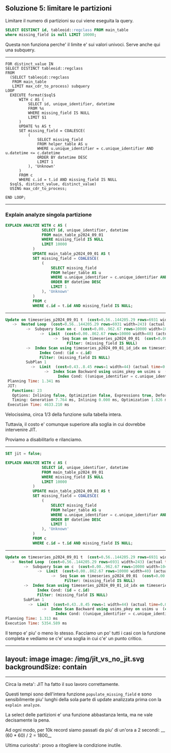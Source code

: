 
## Soluzione 5: limitare le partizioni

Limitare il numero di partizioni su cui viene eseguita la query.

```sql
SELECT DISTINCT id, tableoid::regclass FROM main_table 
where missing_field is null LIMIT 10000;
```

<v-click>

Questa non funziona perche' il limite e' sui valori univoci. Serve anche qui una subquery.
</v-click>

---


```sql{all|2-6|9-26}
FOR distinct_value IN
SELECT DISTINCT tableoid::regclass
FROM
  (SELECT tableoid::regclass
   FROM main_table
   LIMIT max_cdr_to_process) subquery 
LOOP 
  EXECUTE format($sql$
      WITH c AS (
          SELECT id, unique_identifier, datetime
          FROM %s
          WHERE missing_field IS NULL
          LIMIT $1
      )
      UPDATE %s AS t
      SET missing_field = COALESCE(
          (
              SELECT missing_field
              FROM helper_table AS u
              WHERE u.unique_identifier = c.unique_identifier AND u.datetime <= c.datetime
              ORDER BY datetime DESC
              LIMIT 1
          ), 'Unknown'
      )
      FROM c
      WHERE c.id = t.id AND missing_field IS NULL
  $sql$, distinct_value, distinct_value) 
  USING max_cdr_to_process;

END LOOP;
```

<style>
code {
  height: 100%;
}
.slidev-code-line-numbers {
      height: 100%;
}
.slidev-code{
      height: 100%;
}
</style>


---

### Explain analyze singola partizione

```sql
EXPLAIN ANALYZE WITH c AS (
                SELECT id, unique_identifier, datetime
                FROM main_table_p2024_09_01
                WHERE missing_field IS NULL
                LIMIT 10000
            )
            UPDATE main_table_p2024_09_01 AS t
            SET missing_field = COALESCE(
                (
                    SELECT missing_field
                    FROM helper_table AS u
                    WHERE u.unique_identifier = c.unique_identifier AND u.datetime <= c.datetime
                    ORDER BY datetime DESC
                    LIMIT 1
                ), 'Unknown'
            )
            FROM c
            WHERE c.id = t.id AND missing_field IS NULL;
```

--- 

```sql
Update on timeseries_p2024_09_01 t  (cost=0.56..144205.29 rows=6931 width=243) (actual time=4624.891..4624.894 rows=0 loops=1)
   ->  Nested Loop  (cost=0.56..144205.29 rows=6931 width=243) (actual time=37.199..2501.968 rows=10000 loops=1)
         ->  Subquery Scan on c  (cost=0.00..962.67 rows=10000 width=104) (actual time=36.177..58.421 rows=10000 loops=1)
               ->  Limit  (cost=0.00..862.67 rows=10000 width=40) (actual time=36.163..51.834 rows=10000 loops=1)
                     ->  Seq Scan on timeseries_p2024_09_01  (cost=0.00..2630111.88 rows=30488073 width=40) (actual time=0.336..14.819 rows=10000 loops=1)
                           Filter: (missing_field IS NULL)
         ->  Index Scan using timeseries_p2024_09_01_id_idx on timeseries_p2024_09_01 t  (cost=0.56..8.46 rows=1 width=147) (actual time=0.213..0.214 rows=1 loops=10000)
               Index Cond: (id = c.id)
               Filter: (missing_field IS NULL)
         SubPlan 1
           ->  Limit  (cost=0.43..8.45 rows=1 width=44) (actual time=0.028..0.028 rows=1 loops=10000)
                 ->  Index Scan Backward using usims_pkey on usims u  (cost=0.43..8.45 rows=1 width=44) (actual time=0.028..0.028 rows=1 loops=10000)
                       Index Cond: ((unique_identifier = c.unique_identifier) AND (datetime <= c.datetime))
 Planning Time: 1.341 ms
 JIT:
   Functions: 23
   Options: Inlining false, Optimization false, Expressions true, Deforming true
   Timing: Generation 7.764 ms, Inlining 0.000 ms, Optimization 1.826 ms, Emission 33.576 ms, Total 43.166 ms
 Execution Time: 4633.210 ms
```

<v-click>

Velocissima, circa 1/3 della funzione sulla tabella intera. 

Tuttavia, il costo e' comunque superiore alla soglia in cui dovrebbe intervenire JIT. 

Proviamo a disabilitarlo e rilanciamo. 
</v-click>

---

```sql
SET jit = false;
```

```sql
EXPLAIN ANALYZE WITH c AS (
                SELECT id, unique_identifier, datetime
                FROM main_table_p2024_09_01
                WHERE missing_field IS NULL
                LIMIT 10000
            )
            UPDATE main_table_p2024_09_01 AS t
            SET missing_field = COALESCE(
                (
                    SELECT missing_field
                    FROM helper_table AS u
                    WHERE u.unique_identifier = c.unique_identifier AND u.datetime <= c.datetime
                    ORDER BY datetime DESC
                    LIMIT 1
                ), 'Unknown'
            )
            FROM c
            WHERE c.id = t.id AND missing_field IS NULL;
```

---

```sql
Update on timeseries_p2024_09_01 t  (cost=0.56..144205.29 rows=6931 width=243) (actual time=5354.297..5354.300 rows=0 loops=1)
  ->  Nested Loop  (cost=0.56..144205.29 rows=6931 width=243) (actual time=1.315..2571.315 rows=10000 loops=1)
        ->  Subquery Scan on c  (cost=0.00..962.67 rows=10000 width=104) (actual time=0.399..24.139 rows=10000 loops=1)
              ->  Limit  (cost=0.00..862.67 rows=10000 width=40) (actual time=0.373..16.333 rows=10000 loops=1)
                    ->  Seq Scan on timeseries_p2024_09_01  (cost=0.00..2630111.88 rows=30488073 width=40) (actual time=0.370..14.640 rows=10000 loops=1)
                          Filter: (missing_field IS NULL)
        ->  Index Scan using timeseries_p2024_09_01_id_idx on timeseries_p2024_09_01 t  (cost=0.56..8.46 rows=1 width=147) (actual time=0.217..0.218 rows=1 loops=10000)
              Index Cond: (id = c.id)
              Filter: (missing_field IS NULL)
        SubPlan 1
          ->  Limit  (cost=0.43..8.45 rows=1 width=44) (actual time=0.034..0.034 rows=1 loops=10000)
                ->  Index Scan Backward using usims_pkey on usims u  (cost=0.43..8.45 rows=1 width=44) (actual time=0.034..0.034 rows=1 loops=10000)
                      Index Cond: ((unique_identifier = c.unique_identifier) AND (datetime <= c.datetime))
Planning Time: 1.313 ms
Execution Time: 5354.589 ms
```

<v-click>

Il tempo e' piu' o meno lo stesso. Facciamo un po' tutti i casi con la funzione completa e vediamo se c'e' una soglia in cui c'e' un punto critico.
</v-click>

---
layout: image
image: /img/jit_vs_no_jit.svg
backgroundSize: contain
---

---

Circa la meta': JIT ha fatto il suo lavoro correttamente. 

Questi tempi sono dell'intera funzione `populate_missing_field` e sono sensibilmente piu' lunghi della sola parte di update analizzata prima con la `explain analyze`. 

<v-click>

La select delle partizioni e' una funzione abbastanza lenta, ma ne vale decisamente la pena.
</v-click>

<v-click>

Ad ogni modo, per 10k record siamo passati da piu' di un'ora a 2 secondi:
__ (60 * 60) / 2 = 1800__
</v-click>

<v-click>

Ultima curiosita': provo a ritogliere la condizione inutile.
</v-click>